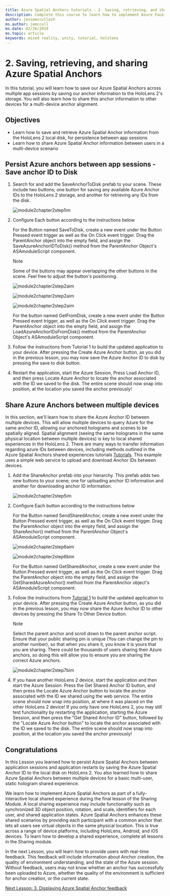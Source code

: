 ```yaml
---
title: Azure Spatial Anchors tutorials - 2. Saving, retrieving, and sharing Azure Spatial Anchors
description: Complete this course to learn how to implement Azure Face Recognition within a mixed reality application.
author: jessemcculloch
ms.author: jemccull
ms.date: 02/26/2019
ms.topic: article
keywords: mixed reality, unity, tutorial, hololens
---
```


# 2. Saving, retrieving, and sharing Azure Spatial Anchors

In this tutorial, you will learn how to save our Azure Spatial Anchors across multiple app sessions by saving our anchor information to the HoloLens 2's storage. You will also learn how to share this anchor information to other devices for a multi-device anchor alignment.

## Objectives

* Learn how to save and retrieve Azure Spatial Anchor information from the HoloLens 2 local disk, for persistence between app sessions
* Learn how to share Azure Spatial Anchor information between users in a multi-device scenario

## Persist Azure anchors between app sessions - Save anchor ID to Disk

1. Search for and add the SaveAnchorToDisk prefab to your scene. These include two buttons; one button for saving any available Azure Anchor IDs to the HoloLens 2 storage, and another for retrieving any IDs from the disk.

    ![module2chapter2step1im](images/module2chapter2step1im.PNG)

2. Configure Each button according to the instructions below

    For the Button named SaveToDisk, create a new event under the Button Pressed event trigger as well as the On Click event trigger. Drag the ParentAnchor object into the empty field, and assign the SaveAzureAnchorIDToDisk() method from the ParentAnchor Object's ASAmoduleScript component.

    >[!NOTE]
    >Some of the buttons may appear overlapping the other buttons in the scene. Feel free to adjust the button's positioning.

    ![module2chapter2step2aim](images/module2chapter2step2aim.PNG)

    ![module2chapter2step2aim](images/module2chapter2step2bim.PNG)

    ![module2chapter2step2aim](images/module2chapter2step2cim.PNG)

    For the button named GetFromDisk, create a new event under the Button Pressed event trigger, as well as the On Click event trigger. Drag the ParentAnchor object into the empty field, and assign the LoadAzureAnchorIDsFromDisk() method from the ParentAnchor Object's ASAmoduleScript component.

3. Follow the instructions from Tutorial 1 to build the updated application to your device. After pressing the Create Azure Anchor button, as you did in the previous lesson, you may now save the Azure Anchor ID to disk by pressing the save to disk button.

4. Restart the application, start the Azure Session, Press Load Anchor ID, and then press Locate Azure Anchor to locate the anchor associated with the ID we saved to the disk. The entire scene should now snap into position, at the location you saved the anchor previously!

## Share Azure Anchors between multiple devices

In this section, we'll learn how to share the Azure Anchor ID between multiple devices. This will allow multiple devices to query Azure for the same anchor ID, allowing our anchored holograms and scenes to be spatially aligned. Spatial alignment (seeing the same holograms in the same physical location between multiple devices) is key to local shared experiences in the HoloLens 2. There are many ways to transfer information regarding azure IDs between devices, including methods outlined in the Azure Spatial Anchors shared experiences tutorials [Tutorials](mrlearning-sharing(photon)-ch1.md). This example uses a simple web service to upload and download Anchor IDs between devices.

1. Add the ShareAnchor prefab into your hierarchy. This prefab adds two new buttons to your scene; one for uploading anchor ID information and another for downloading anchor ID information.

    ![module2chapter2step5im](images/module2chapter2step5im.PNG)

2. Configure Each button according to the instructions below

    For the Button named SendSharedAnchor, create a new event under the Button Pressed event trigger, as well as the On Click event trigger. Drag the ParentAnchor object into the empty field, and assign the ShareAnchor() method from the ParentAnchor Object's ASAmoduleScript component.

    ![module2chapter2step6aim](images/module2chapter2step6aim.PNG)

    ![module2chapter2step6bim](images/module2chapter2step6bim.PNG)

    For the Button named GetSharedAnchor, create a new event under the Button Pressed event trigger, as well as the On Click event trigger. Drag the ParentAnchor object into the empty field, and assign the GetSharedAzureAnchor() method from the ParentAnchor object's ASAmoduleScript component.

3. Follow the instructions from [Tutorial 1](mrlearning-base-ch1.md) to build the updated application to your device. After pressing the Create Azure Anchor button, as you did in the previous lesson, you may now share the Azure Anchor ID to other devices by pressing the Share To Other Device button.

    >[!NOTE]
    >Select the parent anchor and scroll down to the parent anchor script. Ensure that your public sharing pin is unique (You can change the pin to another number), so that when you share it, you know it is yours that you are sharing. There could be thousands of users sharing their Azure anchors, so doing this will allow you to ensure you are sharing the correct Azure anchors.

    ![module2chapter2step7bim](images/module2chapter2step7bim.PNG)

4. If you have another HoloLens 2 device, start the application and then start the Azure Session. Press the Get Shared Anchor ID button, and then press the Locate Azure Anchor button to locate the anchor associated with the ID we shared using the web service. The entire scene should now snap into position, at where it was placed on the other HoloLens 2 device! If you only have one HoloLens 2, you may still test functionality by restarting the application, starting the Azure Session, and then press the "Get Shared Anchor ID" button, followed by the "Locate Azure Anchor button" to locate the anchor associated with the ID we saved to the disk. The entire scene should now snap into position, at the location you saved the anchor previously!

## Congratulations

In this Lesson you learned how to persist Azure Spatial Anchors between application sessions and application restarts by saving the Azure Spatial Anchor ID to the local disk on HoloLens 2. You also learned how to share Azure Spatial Anchors between multiple devices for a basic multi-user, static hologram shared experience.

We learn how to implement Azure Spatial Anchors as part of a fully-interactive local shared experience during the final lesson of the Sharing Module. A local sharing experience may include functionality such as synchronized 3D object position, rotation, and scale, identifiers for each user, and shared application states. Azure Spatial Anchors enhances these shared scenarios by providing each participant with a common anchor that lets all users see virtual objects in the same physical location. This is true across a range of device platforms, including HoloLens, Android, and iOS devices. To learn how to develop a shared experience, complete all lessons in the Sharing module.

In the next Lesson, you will learn how to provide users with real-time feedback. This feedback will include information about Anchor creation, the quality of environment understanding, and the state of the Azure session. Without feedback, users may not know whether an anchor has successfully been uploaded to Azure, whether the quality of the environment is sufficient for anchor creation, or the current state.

[Next Lesson: 3. Displaying Azure Spatial Anchor feedback](mrlearning-asa-ch3.md)
